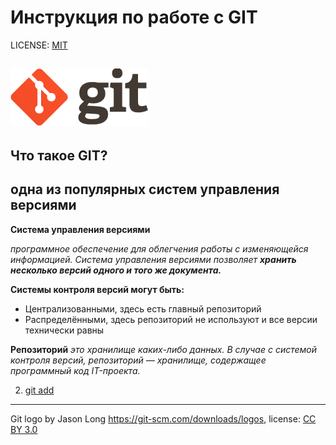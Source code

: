 # Инструкция по работе с GIT

LICENSE: [MIT](/license.md)

![git-logo](logo@2x.png)
----
##  Что такое GIT?

одна из популярных систем управления версиями
----
**Система управления версиями**

*программное обеспечение для облегчения работы с изменяющейся информацией. Система управления версиями позволяет ___хранить несколько версий одного и того же документа.___*

**Системы контроля версий могут быть:**

- Централизованными, здесь есть главный репозиторий
- Распределёнными, здесь репозиторий не используют и все версии технически равны

**Репозиторий**
*это хранилище каких-либо данных. В случае с системой контроля версий, репозиторий — хранилище, содержащее программный код IT-проекта.*







2. [git add](/add.md)




----
Git logo by Jason Long https://git-scm.com/downloads/logos, license: [CC BY 3.0](https://creativecommons.org/licenses/by/3.0/)
